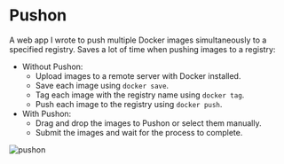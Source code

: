 # Pushon
A web app I wrote to push multiple Docker images simultaneously to a specified registry.
Saves a lot of time when pushing images to a registry:
* Without Pushon:
  * Upload images to a remote server with Docker installed.
  * Save each image using ```docker save```.
  * Tag each image with the registry name using ```docker tag```.
  * Push each image to the registry using ```docker push```.
* With Pushon:
  * Drag and drop the images to Pushon or select them manually.
  * Submit the images and wait for the process to complete.
  
<img src="https://i.imgur.com/mu2a05J.png" alt="pushon"/>
